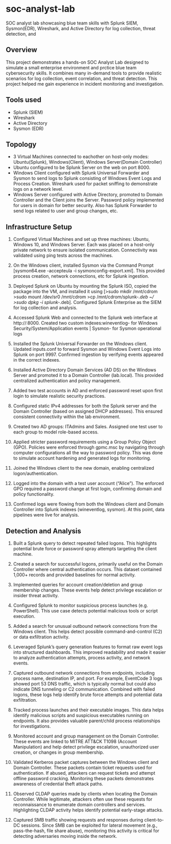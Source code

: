 # soc-analyst-lab
SOC analyst lab showcasing blue team skills with Splunk SIEM, Sysmon(EDR), Wireshark, and Active Directory for log collection, threat detection, and 

## Overview
This project demonstrates a hands-on SOC Analyst Lab designed to simulate a small enterprise environment and prctice blue team cybersecurity skills. It combines many in-demand tools to provide realistic scenarios for log collection, event correlation, and threat detection. This project helped me gain experience in incident monitoring and investigation.

## Tools used
- Splunk (SIEM) 
- Wireshark
- Active Directory
- Sysmon (EDR)
  
## Topology
- 3 Virtual Machines connected to eachother on host-only modes: Ubuntu(Splunk), Windows(Client), Windows Server(Domain Controller)
- Ubuntu configured to be Splunk Server on the web on port 8000.
- Windows Client configured with Splunk Universal Forwarder and Sysmon to send logs to Splunk consisting of Windows Event Logs and Process Creation. Wireshark used for packet sniffing to demonstrate logs on a network level.
- Windows Server configured with Active Directory, promoted to Domain Controller and the Client joins the Server. Password policy implemented for users in domain for better security. Also has Splunk Forwarder to send logs related to user and group changes, etc.

## Infrastructure Setup
1. Configured Virtual Machines and set up three machines: Ubuntu, Windows 10, and Windows Server. Each was placed on a host-only private network to ensure isolated communication. Connectivity was validated using ping tests across the machines.

2. On the Windows client, installed Sysmon via the Command Prompt [sysmon64.exe -accepteula -i sysmonconfig-export.xml]. This provided process creation, network connections, etc for Splunk ingestion.

3. Deployed Splunk on Ubuntu by mounting the Splunk ISO, copied the package into the VM, and installed it using [>sudo mkdir /mnt/cdrom >sudo mount /dev/sr0 /mnt/cdrom >cp /mnt/cdrom/splunk-*.deb ~/ >sudo dpkg -i splunk-*.deb]. Configured Splunk Enterprise as the SIEM for log collection and analysis.

4. Accessed Splunk Web and connected to the Splunk web interface at http://:8000. Created two custom indexes:wineventlog- for Windows Security/System/Application events | Sysmon- for Sysmon operational logs

5. Installed the Splunk Universal Forwarder on the Windows client. Updated inputs.conf to forward Sysmon and Windows Event Logs into Splunk on port 9997. Confirmed ingestion by verifying events appeared in the correct indexes.

6. Installed Active Directory Domain Services (AD DS) on the Windows Server and promoted it to a Domain Controller (lab.local). This provided centralized authentication and policy management.

7. Added two test accounts in AD and enforced password reset upon first login to simulate realistic security practices.

8. Configured static IPv4 addresses for both the Splunk server and the Domain Controller (based on assigned DHCP addresses). This ensured consistent connectivity within the lab environment.

9. Created two AD groups: ITAdmins and Sales. Assigned one test user to each group to model role-based access.

10. Applied stricter password requirements using a Group Policy Object (GPO). Policies were enforced through gpmc.msc by navigating through computer configurations all the way to password policy. This was done to simulate account hardening and generated logs for monitoring.

11. Joined the Windows client to the new domain, enabling centralized logon/authentication.

12. Logged into the domain with a test user account (“Alice”). The enforced GPO required a password change at first login, confirming domain and policy functionality.

13. Confirmed logs were flowing from both the Windows client and Domain Controller into Splunk indexes (wineventlog, sysmon). At this point, data pipelines were live for analysis.

## Detection and Analysis
1. Built a Splunk query to detect repeated failed logons. This highlights potential brute force or password spray attempts targeting the client machine.

2. Created a search for successful logons, primarily useful on the Domain Controller where central authentication occurs. This dataset contained 1,000+ records and provided baselines for normal activity.

3. Implemented queries for account creation/deletion and group membership changes. These events help detect privilege escalation or insider threat activity.

4. Configured Splunk to monitor suspicious process launches (e.g. PowerShell). This use case detects potential malicious tools or script execution.

5. Added a search for unusual outbound network connections from the Windows client. This helps detect possible command-and-control (C2) or data exfiltration activity.

6. Leveraged Splunk’s query generation features to format raw event logs into structured dashboards. This improved readability and made it easier to analyze authentication attempts, process activity, and network events.

7. Captured outbound network connections from endpoints, including process name, destination IP, and port. For example, EventCode 3 logs showed port 53 DNS traffic, which is typically normal but could also indicate DNS tunneling or C2 communication. Combined with failed logons, these logs help identify brute force attempts and potential data exfiltration.

8. Tracked process launches and their executable images. This data helps identify malicious scripts and suspicious executables running on endpoints. It also provides valuable parent/child process relationships for investigations.

9. Monitored account and group management on the Domain Controller. These events are linked to MITRE ATT&CK T1098 (Account Manipulation) and help detect privilege escalation, unauthorized user creation, or changes in group membership.

10. Validated Kerberos packet captures between the Windows client and Domain Controller. These packets contain ticket requests used for authentication. If abused, attackers can request tickets and attempt offline password cracking. Monitoring these packets demonstrates awareness of credential theft attack paths.

11. Observed CLDAP queries made by clients when locating the Domain Controller. While legitimate, attackers often use these requests for reconnaissance to enumerate domain controllers and services. Highlighting CLDAP activity helps identify potential early-stage attacks.

12. Captured SMB traffic showing requests and responses during client-to-DC sessions. Since SMB can be exploited for lateral movement (e.g., pass-the-hash, file share abuse), monitoring this activity is critical for detecting adversaries moving inside the network.
